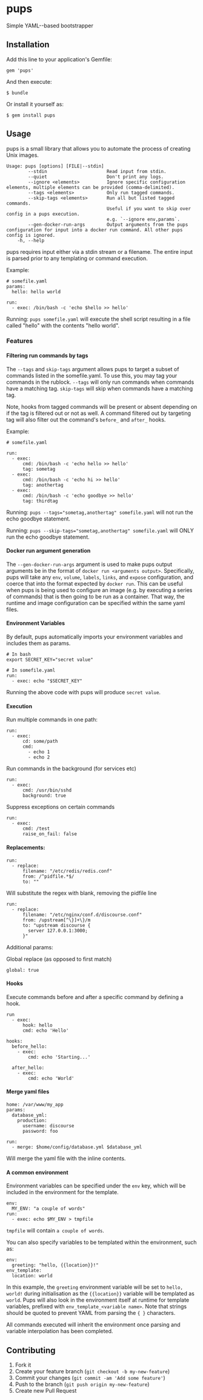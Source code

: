 # pups

Simple YAML--based bootstrapper

## Installation

Add this line to your application's Gemfile:

    gem 'pups'

And then execute:

    $ bundle

Or install it yourself as:

    $ gem install pups

## Usage

pups is a small library that allows you to automate the process of creating Unix images.

```
Usage: pups [options] [FILE|--stdin]
        --stdin                      Read input from stdin.
        --quiet                      Don't print any logs.
        --ignore <elements>          Ignore specific configuration elements, multiple elements can be provided (comma-delimited).
        --tags <elements>            Only run tagged commands.
        --skip-tags <elements>       Run all but listed tagged commands.
                                     Useful if you want to skip over config in a pups execution.
                                     e.g. `--ignore env,params`.
        --gen-docker-run-args        Output arguments from the pups configuration for input into a docker run command. All other pups config is ignored.
    -h, --help
```

pups requires input either via a stdin stream or a filename. The entire input is parsed prior to any templating or command execution.

Example:

```
# somefile.yaml
params:
  hello: hello world

run:
  - exec: /bin/bash -c 'echo $hello >> hello'
```

Running: `pups somefile.yaml` will execute the shell script resulting in a file called "hello" with the contents "hello world".

### Features

#### Filtering run commands by tags

The `--tags` and `skip-tags` argument allows pups to target a subset of commands listed in the somefile.yaml. To use this, you may tag your commands in the rublock. `--tags` will only run commands when commands have a matching tag. `skip-tags` will skip when commands have a matching tag.

Note, hooks from tagged commands will be present or absent depending on if the tag is filtered out or not as well. A command filtered out by targeting tag will also filter out the command's `before_` and `after_` hooks.

Example:

```
# somefile.yaml

run:
  - exec:
      cmd: /bin/bash -c 'echo hello >> hello'
      tag: sometag
  - exec:
      cmd: /bin/bash -c 'echo hi >> hello'
      tag: anothertag
  - exec:
      cmd: /bin/bash -c 'echo goodbye >> hello'
      tag: thirdtag
```
Running: `pups --tags="sometag,anothertag" somefile.yaml` will not run the echo goodbye statement.

Running: `pups --skip-tags="sometag,anothertag" somefile.yaml` will ONLY run the echo goodbye statement.

#### Docker run argument generation

The `--gen-docker-run-args` argument is used to make pups output arguments be in the format of `docker run <arguments output>`. Specifically, pups
will take any `env`, `volume`, `labels`, `links`, and `expose` configuration, and coerce that into the format expected by `docker run`. This can be useful
when pups is being used to configure an image (e.g. by executing a series of commands) that is then going to be run as a container. That way, the runtime and image
configuration can be specified within the same yaml files.


#### Environment Variables

By default, pups automatically imports your environment variables and includes them as params.

```
# In bash
export SECRET_KEY="secret value"

# In somefile.yaml
run:
  - exec: echo "$SECRET_KEY"
```

Running the above code with pups will produce `secret value`.

#### Execution

Run multiple commands in one path:

```
run:
  - exec:
      cd: some/path
      cmd:
        - echo 1
        - echo 2
```

Run commands in the background (for services etc)

```
run:
  - exec:
      cmd: /usr/bin/sshd
      background: true
```

Suppress exceptions on certain commands

```
run:
  - exec:
      cmd: /test
      raise_on_fail: false
```

#### Replacements:

```
run:
  - replace:
      filename: "/etc/redis/redis.conf"
      from: /^pidfile.*$/
      to: ""
```

Will substitute the regex with blank, removing the pidfile line

```
run:
  - replace:
      filename: "/etc/nginx/conf.d/discourse.conf"
      from: /upstream[^\}]+\}/m
      to: "upstream discourse {
        server 127.0.0.1:3000;
      }"
```

Additional params:

Global replace (as opposed to first match)
```
global: true
```

#### Hooks

Execute commands before and after a specific command by defining a hook.

```
run
  - exec:
      hook: hello
      cmd: echo 'Hello'

hooks:
  before_hello:
    - exec:
        cmd: echo 'Starting...'

  after_hello:
    - exec:
        cmd: echo 'World'
```

#### Merge yaml files

```
home: /var/www/my_app
params:
  database_yml:
    production:
      username: discourse
      password: foo

run:
  - merge: $home/config/database.yml $database_yml

```

Will merge the yaml file with the inline contents.

#### A common environment

Environment variables can be specified under the `env` key, which will be included in the environment for the template.

```
env:
  MY_ENV: "a couple of words"
run:
  - exec: echo $MY_ENV > tmpfile
```

`tmpfile` will contain `a couple of words`.

You can also specify variables to be templated within the environment, such as:

```
env:
  greeting: "hello, {{location}}!"
env_template:
  location: world
```

In this example, the `greeting` environment variable will be set to `hello, world!` during initialisation as the `{{location}}` variable will be templated as `world`.
Pups will also look in the environment itself at runtime for template variables, prefixed with `env_template_<variable name>`.
Note that strings should be quoted to prevent YAML from parsing the `{ }` characters.

All commands executed will inherit the environment once parsing and variable interpolation has been completed.

## Contributing

1. Fork it
2. Create your feature branch (`git checkout -b my-new-feature`)
3. Commit your changes (`git commit -am 'Add some feature'`)
4. Push to the branch (`git push origin my-new-feature`)
5. Create new Pull Request
